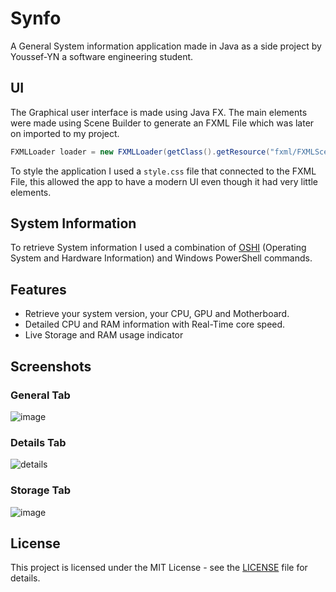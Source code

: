 # Synfo
A General System information application made in Java as a side project by Youssef-YN a software engineering student.
## UI
The Graphical user interface is made using Java FX.
The main elements were made using Scene Builder to generate an FXML File which was later on imported to my project.
```java 
FXMLLoader loader = new FXMLLoader(getClass().getResource("fxml/FXMLScene.fxml"));
```
To style the application I used a `style.css` file that connected to the FXML File, this allowed the app to have a modern UI even though it had very little elements.

## System Information
To retrieve System information I used a combination of [OSHI](https://github.com/oshi/oshi) (Operating System and Hardware Information) and Windows PowerShell commands.

## Features
- Retrieve your system version, your CPU, GPU and Motherboard.
- Detailed CPU and RAM information with Real-Time core speed.
- Live Storage and RAM usage indicator

## Screenshots
### General Tab

![image](https://github.com/user-attachments/assets/dbd88f38-c47d-4e5e-a0d3-49fe4a58453a)

### Details Tab

![details](https://github.com/user-attachments/assets/9b2e2499-600b-4035-a1c6-5a77d1343ed9)

### Storage Tab

![image](https://github.com/user-attachments/assets/9b12c2d3-eb13-4eab-ac4e-9a37359d7d48)


## License
This project is licensed under the MIT License - see the [LICENSE](LICENSE) file for details.
